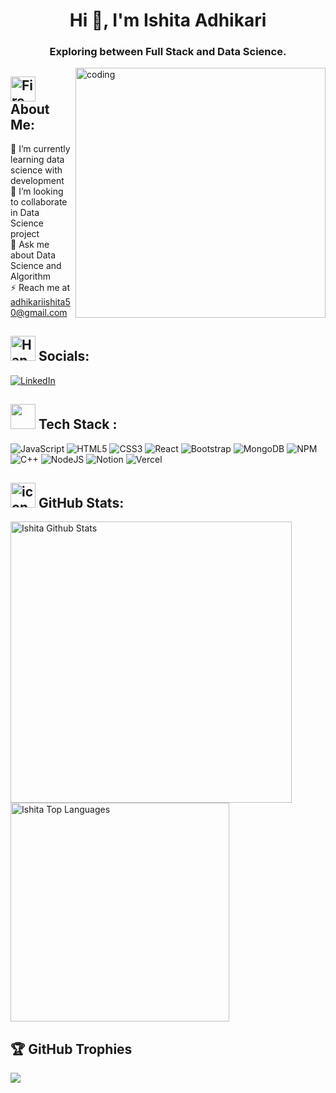  <h1 align="center">Hi <g-emoji class="g-emoji" alias="wave" fallback-src="https://github.githubassets.com/images/icons/emoji/unicode/1f44b.png">👋</g-emoji>,  I'm Ishita Adhikari</h1>
<h3 align="center"> Exploring between Full Stack and Data Science.</h3>

<img align = "right" alt = coding man width = "400px" src="https://media0.giphy.com/media/L1R1tvI9svkIWwpVYr/giphy.gif?cid=ecf05e47w4068jfccv93s60s5d2kp5ogqd4n0pnbnpbp3f8m&ep=v1_gifs_search&rid=giphy.gif&ct=g">


## <img src="https://user-images.githubusercontent.com/74038190/216122041-518ac897-8d92-4c6b-9b3f-ca01dcaf38ee.png" alt="Fire" width="40" /> About Me:
 <g-emoji class="g-emoji" alias="telescope" fallback-src="https://github.githubassets.com/images/icons/emoji/unicode/1f52d.png">🔭</g-emoji> I’m currently learning data science with development<br><g-emoji class="g-emoji" alias="dancers" fallback-src="https://github.githubassets.com/images/icons/emoji/unicode/1f46f.png">👯</g-emoji> I’m looking to collaborate in Data Science project<br>💬</g-emoji> Ask me about  Data Science and Algorithm <br><g-emoji class="g-emoji" alias="zap" fallback-src="https://github.githubassets.com/images/icons/emoji/unicode/26a1.png">⚡</g-emoji> Reach me at <a href="mailto:adhikariishita50@gmail.com">adhikariishita50@gmail.com</a></p>

##  <img src="https://user-images.githubusercontent.com/74038190/216112957-034e1f8b-5468-4857-8512-9cd2bac35bb6.png" alt="Handshake" width="40" /> Socials:
 [![LinkedIn](https://img.shields.io/badge/LinkedIn-%230077B5.svg?logo=linkedin&logoColor=white)](https://linkedin.com/in/ishita-adhikari-40605425b/) 



## <img src='https://user-images.githubusercontent.com/74038190/206662607-d9e7591e-bbf9-42f9-9386-29efc927bc16.gif' width="40"> Tech Stack  :
![JavaScript](https://img.shields.io/badge/javascript-%23323330.svg?style=for-the-badge&logo=javascript&logoColor=%23F7DF1E) ![HTML5](https://img.shields.io/badge/html5-%23E34F26.svg?style=for-the-badge&logo=html5&logoColor=white) ![CSS3](https://img.shields.io/badge/css3-%231572B6.svg?style=for-the-badge&logo=css3&logoColor=white) ![React](https://img.shields.io/badge/react-%2320232a.svg?style=for-the-badge&logo=react&logoColor=%2361DAFB) ![Bootstrap](https://img.shields.io/badge/bootstrap-%23563D7C.svg?style=for-the-badge&logo=bootstrap&logoColor=white) ![MongoDB](https://img.shields.io/badge/MongoDB-%234ea94b.svg?style=for-the-badge&logo=mongodb&logoColor=white) ![NPM](https://img.shields.io/badge/NPM-%23000000.svg?style=for-the-badge&logo=npm&logoColor=white)  ![C++](https://img.shields.io/badge/c++-%2300599C.svg?style=for-the-badge&logo=c%2B%2B&logoColor=white)  ![NodeJS](https://img.shields.io/badge/node.js-6DA55F?style=for-the-badge&logo=node.js&logoColor=white)  ![Notion](https://img.shields.io/badge/Notion-%23000000.svg?style=for-the-badge&logo=notion&logoColor=white)  ![Vercel](https://img.shields.io/badge/vercel-%23000000.svg?style=for-the-badge&logo=vercel&logoColor=white) 


## <img src="https://user-images.githubusercontent.com/74038190/221857969-f37e1717-1470-4fe4-abb5-88b334cf64ea.png" alt="icon of todo list" width="40" /> GitHub Stats:

<a href="https://github.com/IshitaAdhikari/github-readme-stats"><img alt="Ishita Github Stats" src="https://github-readme-stats-sigma-five.vercel.app/api?username=IshitaAdhikari&show_icons=true&count_private=true&theme=react&hide_border=true&bg_color=0D1117" width="450" /></a>
  <a href="https://github.com/IshitaAdhikari/github-readme-stats"><img alt="Ishita Top Languages" src="https://github-readme-stats-sigma-five.vercel.app/api/top-langs/?username=IshitaAdhikari&langs_count=8&count_private=true&layout=compact&theme=react&hide_border=true&bg_color=0D1117" width ="350" /></a>



## 🏆 GitHub Trophies
![](https://github-profile-trophy.vercel.app/?username=IshitaAdhikari&theme=dracula&no-frame=true&no-bg=false&margin-w=4)
